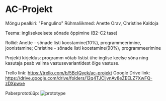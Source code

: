 # AC-Projekt
Möngu pealkiri: "Pengulino"
Rühmaliikmed: Anette Orav, Christine Kaldoja

Teema: inglisekeelsete sõnade õppimine (B2-C2 tase) 

Rollid: Anette - sõnade listi koostamine(10%), programmeerimine, joonistamine;
        Christine - sõnade listi koostamine(90%), programmeerimine

Projekti kirjeldus: programm võtab listist ühe inglise keelse sõna ning kasutaja peab valima vastusevariantidest õige vastuse.

Trello link: https://trello.com/b/5BcIQyek/ac-projekt
Google Drive link: https://drive.google.com/drive/folders/12q4TJCljvnAv8eZEELZ7XwFQ-zDXpwxe

Paberprototüüp:
![prototype](https://user-images.githubusercontent.com/112853180/192325950-0b280f40-c1ed-4e84-9011-62ee53179f51.png)

